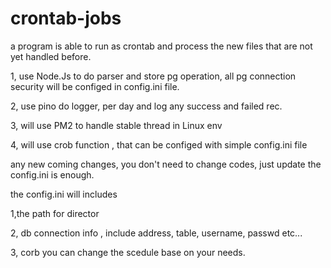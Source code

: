 # crontab-jobs
a program is able to run as crontab and process the new files that are not yet handled before.

1, use Node.Js to do parser and store pg operation, all pg connection security will be configed in config.ini file.

2, use pino do logger, per day and log any success and failed rec.

3, will use PM2 to handle stable thread in Linux env

4, will use crob function , that can be configed with simple config.ini file


any new coming changes, you don't need to change codes, just update the config.ini is enough.

the config.ini will includes

1,the path for director

2, db connection info , include address, table, username, passwd etc...

3, corb you can change the scedule base on your needs. 
